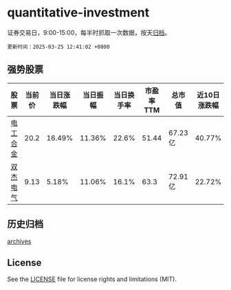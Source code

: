 # quantitative-investment

证券交易日，9:00-15:00，每半时抓取一次数据，按天[归档](archives)。

`更新时间：2025-03-25 12:41:02 +0800`

## 强势股票

|股票|当前价|当日涨跌幅|当日振幅|当日换手率|市盈率TTM|总市值|近10日涨跌幅|
|----|----|----|----|----|----|----|----|
|[电工合金](https://xueqiu.com/S/SZ300697)|20.2|16.49%|11.36%|22.6%|51.44|67.23亿|40.77%|
|[双杰电气](https://xueqiu.com/S/SZ300444)|9.13|5.18%|11.06%|16.1%|63.3|72.91亿|22.72%|

## 历史归档

[archives](archives)

## License

See the [LICENSE](LICENSE) file for license rights and limitations (MIT).